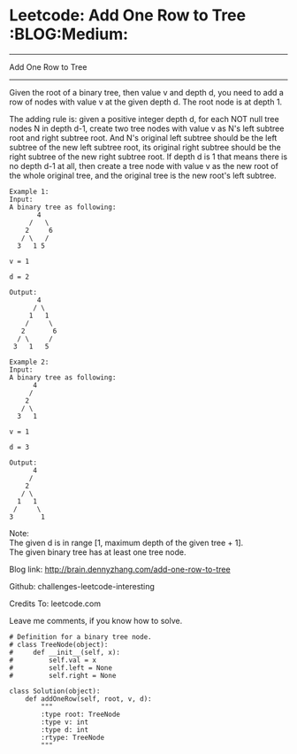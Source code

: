 # Leetcode: Add One Row to Tree     :BLOG:Medium:


---

Add One Row to Tree  

---

Given the root of a binary tree, then value v and depth d, you need to add a row of nodes with value v at the given depth d. The root node is at depth 1.  

The adding rule is: given a positive integer depth d, for each NOT null tree nodes N in depth d-1, create two tree nodes with value v as N's left subtree root and right subtree root. And N's original left subtree should be the left subtree of the new left subtree root, its original right subtree should be the right subtree of the new right subtree root. If depth d is 1 that means there is no depth d-1 at all, then create a tree node with value v as the new root of the whole original tree, and the original tree is the new root's left subtree.  

    Example 1:
    Input: 
    A binary tree as following:
           4
         /   \
        2     6
       / \   / 
      3   1 5   
    
    v = 1
    
    d = 2
    
    Output: 
           4
          / \
         1   1
        /     \
       2       6
      / \     / 
     3   1   5

    Example 2:
    Input: 
    A binary tree as following:
          4
         /   
        2    
       / \   
      3   1    
    
    v = 1
    
    d = 3
    
    Output: 
          4
         /   
        2
       / \    
      1   1
     /     \  
    3       1

Note:  
The given d is in range [1, maximum depth of the given tree + 1].  
The given binary tree has at least one tree node.  

Blog link: <http://brain.dennyzhang.com/add-one-row-to-tree>  

Github: challenges-leetcode-interesting  

Credits To: leetcode.com  

Leave me comments, if you know how to solve.  

    # Definition for a binary tree node.
    # class TreeNode(object):
    #     def __init__(self, x):
    #         self.val = x
    #         self.left = None
    #         self.right = None
    
    class Solution(object):
        def addOneRow(self, root, v, d):
            """
            :type root: TreeNode
            :type v: int
            :type d: int
            :rtype: TreeNode
            """